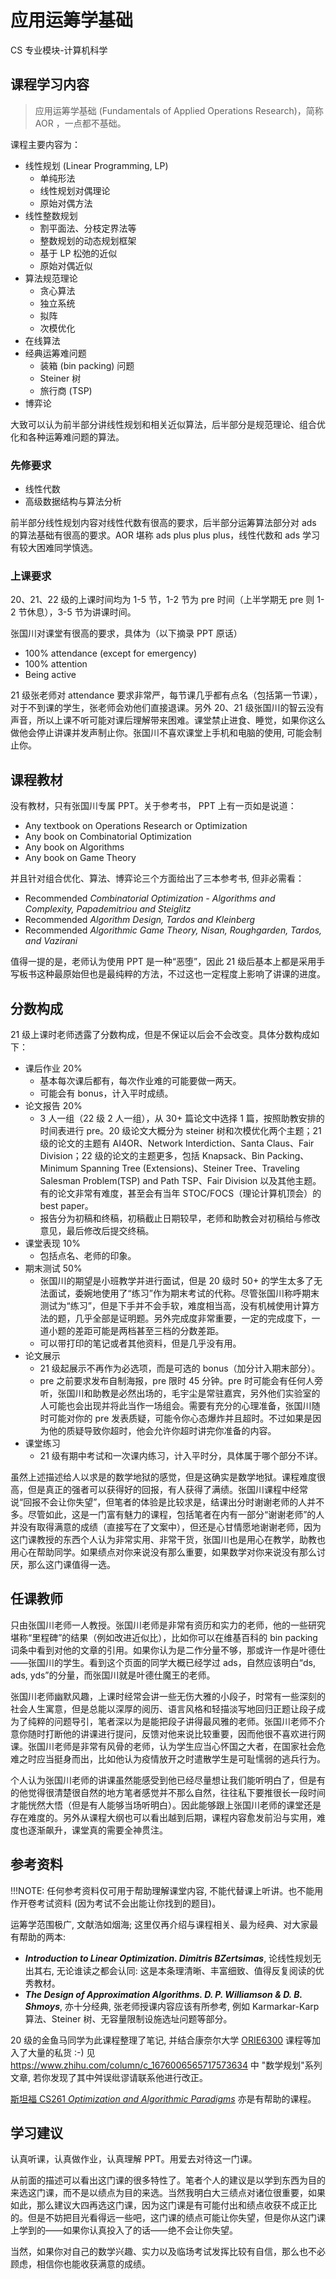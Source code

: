 # 应用运筹学基础
<div class="badges">
<span class="badge cs-badge">CS 专业模块-计算机科学</span>
</div>

## 课程学习内容

> 应用运筹学基础 (Fundamentals of Applied Operations Research)，简称 AOR ，一点都不基础。

课程主要内容为：

* 线性规划 (Linear Programming, LP)
    - 单纯形法
    - 线性规划对偶理论
    - 原始对偶方法
* 线性整数规划
    - 割平面法、分枝定界法等
    - 整数规划的动态规划框架
    - 基于 LP 松弛的近似
    - 原始对偶近似
* 算法规范理论
    - 贪心算法
    - 独立系统
    - 拟阵
    - 次模优化
* 在线算法
* 经典运筹难问题
    - 装箱 (bin packing) 问题
    - Steiner 树
    - 旅行商 (TSP)
* 博弈论

大致可以认为前半部分讲线性规划和相关近似算法，后半部分是规范理论、组合优化和各种运筹难问题的算法。

### 先修要求

- 线性代数
- 高级数据结构与算法分析

前半部分线性规划内容对线性代数有很高的要求，后半部分运筹算法部分对 ads 的算法基础有很高的要求。AOR 堪称 ads plus plus plus，线性代数和 ads 学习有较大困难同学慎选。

### 上课要求

20、21、22 级的上课时间均为 1-5 节，1-2 节为 pre 时间（上半学期无 pre 则 1-2 节休息），3-5 节为讲课时间。

张国川对课堂有很高的要求，具体为（以下摘录 PPT 原话）

* 100% attendance (except for emergency)
* 100% attention
* Being active

21 级张老师对 attendance 要求非常严，每节课几乎都有点名（包括第一节课），对于不到课的学生，张老师会劝他们直接退课。另外 20、21 级张国川的智云没有声音，所以上课不听可能对课后理解带来困难。课堂禁止进食、睡觉，如果你这么做他会停止讲课并发声制止你。张国川不喜欢课堂上手机和电脑的使用, 可能会制止你。
<!-- 张国川不喜欢课堂上手机和电脑的使用，但是不会制止你，如果你发出声音会直接发声要求你关闭电子设备，即使手机/电脑发出声音的是助教。 -->
<!-- 注: 还是可能制止的  [ac01]-->
## 课程教材

没有教材，只有张国川专属 PPT。关于参考书， PPT 上有一页如是说道：

* Any textbook on Operations Research or Optimization
* Any book on Combinatorial Optimization
* Any book on Algorithms
* Any book on Game Theory

并且针对组合优化、算法、博弈论三个方面给出了三本参考书, 但非必需看：

* Recommended *Combinatorial Optimization - Algorithms and Complexity, Papademitriou and Steiglitz*
* Recommended *Algorithm Design, Tardos and Kleinberg*
* Recommended *Algorithmic Game Theory, Nisan, Roughgarden, Tardos, and Vazirani*

值得一提的是，老师认为使用 PPT 是一种“恶堕”，因此 21 级后基本上都是采用手写板书这种最原始但也是最纯粹的方法，不过这也一定程度上影响了讲课的进度。

## 分数构成

21 级上课时老师透露了分数构成，但是不保证以后会不会改变。具体分数构成如下：

* 课后作业 20%
    * 基本每次课后都有，每次作业难的可能要做一两天。
    * 可能会有 bonus，计入平时成绩。
* 论文报告 20%
    * 3 人一组（22 级 2 人一组），从 30+ 篇论文中选择 1 篇，按照助教安排的时间表进行 pre。20 级论文大概分为 steiner 树和次模优化两个主题；21 级的论文的主题有 AI4OR、Network Interdiction、Santa Claus、Fair Division；22 级的论文的主题更多，包括 Knapsack、Bin Packing、Minimum Spanning Tree (Extensions)、Steiner Tree、Traveling Salesman Problem(TSP) and Path TSP、Fair Division 以及其他主题。有的论文非常有难度，甚至会有当年 STOC/FOCS（理论计算机顶会）的 best paper。
    * 报告分为初稿和终稿，初稿截止日期较早，老师和助教会对初稿给与修改意见，最后修改后提交终稿。
* 课堂表现 10%
    * 包括点名、老师的印象。
* 期末测试 50%
    * 张国川的期望是小班教学并进行面试，但是 20 级时 50+ 的学生太多了无法面试，委婉地使用了“练习”作为期末考试的代称。尽管张国川称呼期末测试为“练习”，但是下手并不会手软，难度相当高，没有机械使用计算方法的题，几乎全部是证明题。另外完成度非常重要，一定的完成度下，一道小题的差距可能是两档甚至三档的分数差距。
    * 可以带打印的笔记或者其他资料，但是几乎没有用。
* 论文展示
    * 21 级起展示不再作为必选项，而是可选的 bonus（加分计入期末部分）。
    * pre 之前要求发布自制海报，pre 限时 45 分钟。pre 时可能会有任何人旁听，张国川和助教是必然出场的，毛宇尘是常驻嘉宾，另外他们实验室的人可能也会出现并将此当作一场组会。需要有充分的心理准备，张国川随时可能对你的 pre 发表质疑，可能令你心态爆炸并且超时。不过如果是因为他的质疑导致你超时，他会允许你超时讲完你准备的内容。
* 课堂练习
    * 21 级有期中考试和一次课内练习，计入平时分，具体属于哪个部分不详。

虽然上述描述给人以求是的数学地狱的感觉，但是这确实是数学地狱。课程难度很高，但是真正的强者可以获得好的回报，有人获得了满绩。张国川课程中经常说“回报不会让你失望”，但笔者的体验是比较求是，结课出分时谢谢老师的人并不多。尽管如此，这是一门富有魅力的课程，包括笔者在内有一部分“谢谢老师”的人并没有取得满意的成绩（直接写在了文案中），但还是心甘情愿地谢谢老师，因为这门课教授的东西个人认为非常实用、非常干货，张国川也是用心在教学，助教也用心在帮助同学。如果绩点对你来说没有那么重要，如果数学对你来说没有那么讨厌，那么这门课值得一选。

## 任课教师

只由张国川老师一人教授。张国川老师是非常有资历和实力的老师，他的一些研究堪称“里程碑”的结果（例如改进近似比），比如你可以在维基百科的 bin packing 词条中看到对他的文章的引用。如果你认为是二作分量不够，那或许一作是叶德仕——张国川的学生。看到这个页面的同学大概已经学过 ads，自然应该明白“ds, ads, yds”的分量，而张国川就是叶德仕魔王的老师。

张国川老师幽默风趣，上课时经常会讲一些无伤大雅的小段子，时常有一些深刻的社会人生寓意，但是总能以深厚的阅历、语言风格和轻描淡写地回归正题让段子成为了纯粹的问题导引，笔者深以为是能把段子讲得最风雅的老师。张国川老师不介意你随时打断他的讲课进行提问，反馈对他来说比较重要，因而他很不喜欢进行网课。张国川老师是非常有风骨的老师，认为学生应当心怀国之大者，在国家社会危难之时应当挺身而出，比如他认为疫情放开之时遣散学生是可耻懦弱的逃兵行为。

个人认为张国川老师的讲课虽然能感受到他已经尽量想让我们能听明白了，但是有的他觉得很清楚很自然的地方笔者感觉并不那么自然，往往私下要推很长一段时间才能恍然大悟（但是有人能够当场听明白）。因此能够跟上张国川老师的课堂还是存在难度的。另外从课程大纲也可以看出越到后期，课程内容愈发前沿与实用，难度也逐渐飙升，课堂真的需要全神贯注。

## 参考资料
!!!NOTE: 任何参考资料仅可用于帮助理解课堂内容, 不能代替课上听讲。也不能用作开卷考试资料 (因为考试不会出能让你找到的题目)。

运筹学范围极广, 文献浩如烟海; 这里仅再介绍与课程相关、最为经典、对大家最有帮助的两本:
+ ***Introduction to Linear Optimization. Dimitris BZertsimas***, 论线性规划无出其右, 无论谁读之都会认同: 这是本条理清晰、丰富细致、值得反复阅读的优秀教材。
+ ***The Design of Approximation Algorithms. D. P. Williamson \& D. B. Shmoys***, 亦十分经典, 张老师授课内容应该有所参考, 例如 Karmarkar-Karp 算法、Steiner 树、无容量限制设施选址问题等部分。

20 级的金鱼马同学为此课程整理了笔记, 并结合康奈尔大学 [ORIE6300](https://damek.github.io/orie63002016.html) 课程等加入了大量的私货 :-) 见 https://www.zhihu.com/column/c_1676006565717573634 中 "数学规划"系列文章, 若你发现了其中舛误纰谬请联系他进行改正。

[斯坦福 CS261 *Optimization and Algorithmic Paradigms*](https://theory.stanford.edu/~trevisan/cs261) 亦是有帮助的课程。
 
## 学习建议
认真听课，认真做作业，认真理解 PPT。用爱去对待这一门课。

从前面的描述可以看出这门课的很多特性了。笔者个人的建议是以学到东西为目的来选这门课，而不是以绩点为目的来选。当然我明白大三绩点对诸位很重要，如果如此，那么建议大四再选这门课，因为这门课是有可能付出和绩点收获不成正比的。但是不妨把目光看得远一些吧，这门课的绩点可能让你失望，但是你从这门课上学到的——如果你认真投入了的话——绝不会让你失望。

当然，如果你对自己的数学兴趣、实力以及临场考试发挥比较有自信，那么也不必顾虑，相信你也能收获满意的成绩。
